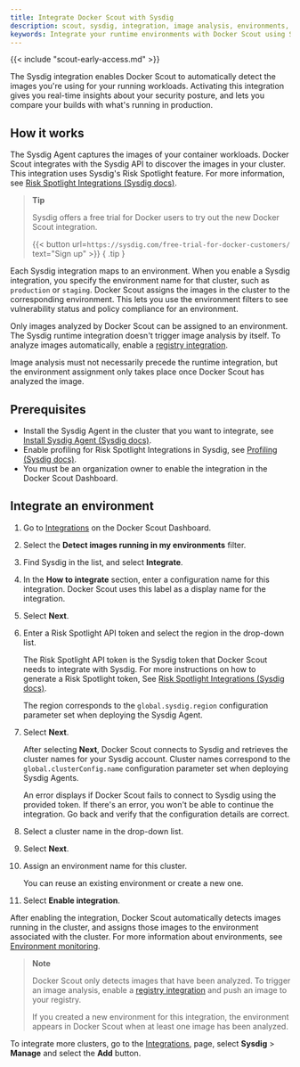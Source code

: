 ```yaml
---
title: Integrate Docker Scout with Sysdig
description: scout, sysdig, integration, image analysis, environments, supply chain
keywords: Integrate your runtime environments with Docker Scout using Sysdig
---
```


{{< include "scout-early-access.md" >}}

The Sysdig integration enables Docker Scout to automatically detect the images
you're using for your running workloads. Activating this integration gives you
real-time insights about your security posture, and lets you compare your
builds with what's running in production.

## How it works

The Sysdig Agent captures the images of your container workloads. Docker Scout
integrates with the Sysdig API to discover the images in your cluster. This
integration uses Sysdig's Risk Spotlight feature. For more information, see
[Risk Spotlight Integrations (Sysdig docs)](https://docs.sysdig.com/en/docs/sysdig-secure/integrations-for-sysdig-secure/risk-spotlight-integrations/).

> **Tip**
>
> Sysdig offers a free trial for Docker users to try out the new Docker Scout integration.
>
> {{< button url=`https://sysdig.com/free-trial-for-docker-customers/` text="Sign up" >}}
{ .tip }

Each Sysdig integration maps to an environment. When you enable a Sysdig
integration, you specify the environment name for that cluster, such as
`production` or `staging`. Docker Scout assigns the images in the cluster to
the corresponding environment. This lets you use the environment filters to see
vulnerability status and policy compliance for an environment.

Only images analyzed by Docker Scout can be assigned to an environment. The
Sysdig runtime integration doesn't trigger image analysis by itself. To analyze
images automatically, enable a [registry integration](../_index.md#container-registries).

Image analysis must not necessarily precede the runtime integration, but the
environment assignment only takes place once Docker Scout has analyzed the
image.

## Prerequisites

- Install the Sysdig Agent in the cluster that you want to integrate, see [Install Sysdig Agent (Sysdig docs)](https://docs.sysdig.com/en/docs/installation/sysdig-monitor/install-sysdig-agent/).
- Enable profiling for Risk Spotlight Integrations in Sysdig, see [Profiling (Sysdig docs)](https://docs.sysdig.com/en/docs/sysdig-secure/policies/image-profiles/#enable-for-risk-spotlight-integrations-or-for-the-in-use-column).
- You must be an organization owner to enable the integration in the Docker Scout Dashboard.

## Integrate an environment

1. Go to [Integrations](https://scout.docker.com/settings/integrations/) on the
   Docker Scout Dashboard.
2. Select the **Detect images running in my environments** filter.
3. Find Sysdig in the list, and select **Integrate**.

4. In the **How to integrate** section, enter a configuration name for this
   integration. Docker Scout uses this label as a display name for the
   integration.

5. Select **Next**.

6. Enter a Risk Spotlight API token and select the region in the drop-down
   list.

   The Risk Spotlight API token is the Sysdig token that Docker Scout needs to
   integrate with Sysdig. For more instructions on how to generate a Risk
   Spotlight token, See [Risk Spotlight Integrations (Sysdig docs)](https://docs.sysdig.com/en/docs/sysdig-secure/integrations-for-sysdig-secure/risk-spotlight-integrations/#generate-a-token-for-the-integration).

   The region corresponds to the `global.sysdig.region` configuration parameter
   set when deploying the Sysdig Agent.

7. Select **Next**.

   After selecting **Next**, Docker Scout connects to Sysdig and retrieves the
   cluster names for your Sysdig account. Cluster names correspond to the
   `global.clusterConfig.name` configuration parameter set when deploying
   Sysdig Agents.

   An error displays if Docker Scout fails to connect to Sysdig using the
   provided token. If there's an error, you won't be able to continue the
   integration. Go back and verify that the configuration details are correct.

8. Select a cluster name in the drop-down list.

9. Select **Next**.

10. Assign an environment name for this cluster.

    You can reuse an existing environment or create a new one.

11. Select **Enable integration**.

After enabling the integration, Docker Scout automatically detects images
running in the cluster, and assigns those images to the environment associated
with the cluster. For more information about environments, see [Environment
monitoring](./_index.md).

> **Note**
>
> Docker Scout only detects images that have been analyzed. To trigger an image
> analysis, enable a [registry integration](../_index.md#container-registries)
> and push an image to your registry.
>
> If you created a new environment for this integration, the environment
> appears in Docker Scout when at least one image has been analyzed.

To integrate more clusters, go to the [Integrations](https://scout.docker.com/settings/integrations/ecr),
page, select **Sysdig** > **Manage** and select the **Add** button.
